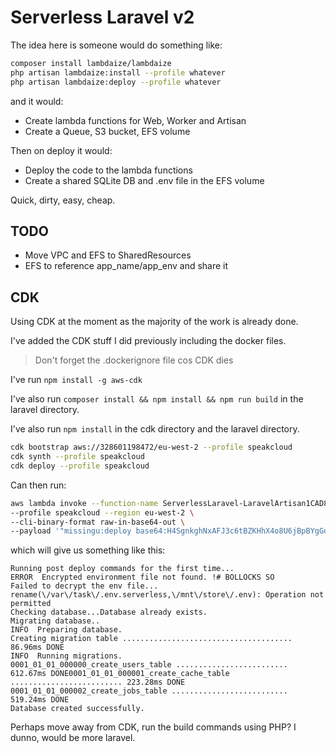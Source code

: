 # Serverless Laravel v2

The idea here is someone would do something like:

```bash
composer install lambdaize/lambdaize
php artisan lambdaize:install --profile whatever
php artisan lambdaize:deploy --profile whatever
```

and it would:

- Create lambda functions for Web, Worker and Artisan
- Create a Queue, S3 bucket, EFS volume

Then on deploy it would:

- Deploy the code to the lambda functions
- Create a shared SQLite DB and .env file in the EFS volume

Quick, dirty, easy, cheap.

## TODO

- Move VPC and EFS to SharedResources
- EFS to reference app_name/app_env and share it

## CDK

Using CDK at the moment as the majority of the work is already done.

I've added the CDK stuff I did previously including the docker files.

> Don't forget the .dockerignore file cos CDK dies

I've run `npm install -g aws-cdk`

I've also run `composer install && npm install && npm run build` in the laravel directory.

I've also run `npm install` in the cdk directory and the laravel directory.

```bash
cdk bootstrap aws://328601198472/eu-west-2 --profile speakcloud
cdk synth --profile speakcloud
cdk deploy --profile speakcloud
```

Can then run:

```bash
aws lambda invoke --function-name ServerlessLaravel-LaravelArtisan1CAD8727-C9kwvKS3jqrl \
--profile speakcloud --region eu-west-2 \
--cli-binary-format raw-in-base64-out \
--payload '"missingu:deploy base64:H4SgnkghNxAFJ3c6tBZKHhX4o8U6jBpBYgGozIEBAUc="' response.json
```

which will give us something like this:

```
Running post deploy commands for the first time...
ERROR  Encrypted environment file not found. !# BOLLOCKS SO
Failed to decrypt the env file...
rename(\/var\/task\/.env.serverless,\/mnt\/store\/.env): Operation not permitted
Checking database...Database already exists.
Migrating database..
INFO  Preparing database.
Creating migration table ...................................... 86.96ms DONE
INFO  Running migrations.
0001_01_01_000000_create_users_table ......................... 612.67ms DONE0001_01_01_000001_create_cache_table ......................... 223.28ms DONE  0001_01_01_000002_create_jobs_table .......................... 519.24ms DONE
Database created successfully.
```

Perhaps move away from CDK, run the build commands using PHP? I dunno, would be more laravel.
